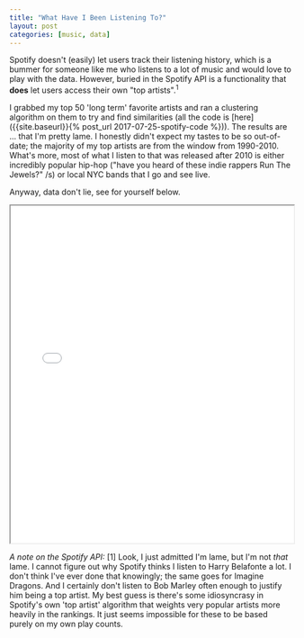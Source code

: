 ```yaml
---
title: "What Have I Been Listening To?"
layout: post
categories: [music, data]
---
```


Spotify doesn't (easily) let users track their listening history, which is a bummer for someone like me who listens to a lot of music and would love to play with the data. However, buried in the Spotify API is a functionality that **does** let users access their own "top artists".<sup>1</sup>

I grabbed my top 50 'long term' favorite artists and ran a clustering algorithm on them to try and find similarities (all the code is [here]({{site.baseurl}}{% post_url 2017-07-25-spotify-code %})). The results are ... that I'm pretty lame. I honestly didn't expect my tastes to be so out-of-date; the majority of my top artists are from the window from 1990-2010. What's more, most of what I listen to that was released after 2010 is either incredibly popular hip-hop ("have you heard of these indie rappers Run The Jewels?" /s) or local NYC bands that I go and see live.

Anyway, data don't lie, see for yourself below.


<iframe src='{{site.baseurl}}/spotify_cluster_output.html' height = "600px" width="100%">
</iframe>

*A note on the Spotify API:*
[1] Look, I just admitted I'm lame, but I'm not *that* lame. I cannot figure out why Spotify thinks I listen to Harry Belafonte a lot. I don't think I've ever done that knowingly; the same goes for Imagine Dragons. And I certainly don't listen to Bob Marley often enough to justify him being a top artist. My best guess is there's some idiosyncrasy in Spotify's own 'top artist' algorithm that weights very popular artists more heavily in the rankings. It just seems impossible for these to be based purely on my own play counts.
